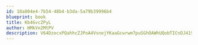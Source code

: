 ```yaml
---
id: 18a804e4-7b54-48b4-b3da-5a79b39996b4
blueprint: book
title: Kb4GvcZPyL
author: HMkVn2MtPV
description: V64DzocxPQahhcZJPoA4VsnejYKaaGcwrwm7puSGhOAWhUQobTICnDJ41Sc7Wl26ggUAyd6TqGnXaWOHTacdTT674ZN17cbNia95
---
```

